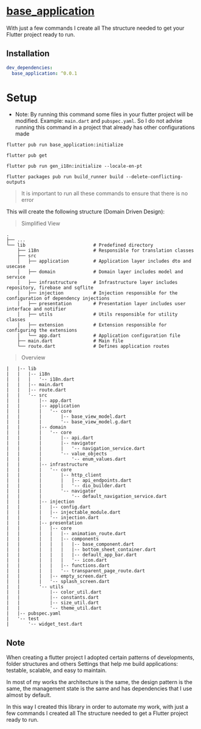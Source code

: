 # [base_application](https://pub.dev/packages/silent)

With just a few commands I create all
The structure needed to get your Flutter project ready to run.

## Installation

```yaml
dev_dependencies:
  base_application: ^0.0.1
```

# Setup

- Note: By running this command some files in your flutter project will be modified. Example: ```main.dart``` and ```pubspec.yaml```. So I do not advise running this command in a project that already has other configurations made

```
flutter pub run base_application:initialize
```

```
flutter pub get
```

```
flutter pub run gen_i18n:initialize --locale-en-pt
```

```
flutter packages pub run build_runner build --delete-conflicting-outputs
```

> It is important to run all these commands to ensure that there is no error

This will create the following structure (Domain Driven Design):
> Simplified View
> 
    .
    ├── ...
    └── lib                         # Predefined directory
        ├── i18n                    # Responsible for translation classes
        ├── src                     
        │   ├── application         # Application layer includes dto and usecase
        │   ├── domain              # Domain layer includes model and service
        │   ├── infrastructure      # Infrastructure layer includes repository, firebase and sqflite
        │   ├── injection           # Injection responsible for the configuration of dependency injections 
        │   ├── presentation        # Presentation layer includes user interface and notifier
        │   ├── utils               # Utils responsible for utility classes   
        │   ├── extension           # Extension responsible for configuring the extensions  
        │   └── app.dart            # Application configuration file 
        ├── main.dart               # Main file
        └── route.dart              # Defines application routes
> Overview
> 
    |   |-- lib
    |   |   |-- i18n
    |   |   |   '-- i18n.dart
    |   |   |-- main.dart
    |   |   |-- route.dart
    |   |   '-- src
    |   |       |-- app.dart
    |   |       |-- application
    |   |       |   '-- core
    |   |       |       |-- base_view_model.dart
    |   |       |       '-- base_view_model.g.dart
    |   |       |-- domain
    |   |       |   '-- core
    |   |       |       |-- api.dart
    |   |       |       |-- navigator
    |   |       |       |   '-- navigation_service.dart
    |   |       |       '-- value_objects
    |   |       |           '-- enum_values.dart
    |   |       |-- infrastructure
    |   |       |   '-- core
    |   |       |       |-- http_client
    |   |       |       |   |-- api_endpoints.dart
    |   |       |       |   '-- dio_builder.dart
    |   |       |       '-- navigator
    |   |       |           '-- default_navigation_service.dart
    |   |       |-- injection
    |   |       |   |-- config.dart
    |   |       |   |-- injectable_module.dart
    |   |       |   '-- injection.dart
    |   |       |-- presentation
    |   |       |   |-- core
    |   |       |   |   |-- animation_route.dart
    |   |       |   |   |-- components
    |   |       |   |   |   |-- base_component.dart
    |   |       |   |   |   |-- bottom_sheet_container.dart
    |   |       |   |   |   |-- default_app_bar.dart
    |   |       |   |   |   '-- icon.dart
    |   |       |   |   |-- functions.dart
    |   |       |   |   '-- transparent_page_route.dart
    |   |       |   |-- empty_screen.dart
    |   |       |   '-- splash_screen.dart
    |   |       '-- utils
    |   |           |-- color_util.dart
    |   |           |-- constants.dart
    |   |           |-- size_util.dart
    |   |           '-- theme_util.dart
    |   |-- pubspec.yaml
    |   '-- test
    |       '-- widget_test.dart
## Note

When creating a flutter project I adopted certain patterns of developments, folder structures and others
Settings that help me build applications: testable, scalable, and easy to maintain.

In most of my works the architecture is the same, the design pattern is the same, the management
state is the same and has dependencies that I use almost by default.

In this way I created this library in order to automate my work, with just a few commands I created all
The structure needed to get a Flutter project ready to run. 